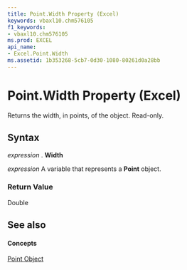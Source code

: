 ```yaml
---
title: Point.Width Property (Excel)
keywords: vbaxl10.chm576105
f1_keywords:
- vbaxl10.chm576105
ms.prod: EXCEL
api_name:
- Excel.Point.Width
ms.assetid: 1b353268-5cb7-0d30-1080-80261d0a28bb
---
```



# Point.Width Property (Excel)

Returns the width, in points, of the object. Read-only.


## Syntax

 _expression_ . **Width**

 _expression_ A variable that represents a **Point** object.


### Return Value

Double


## See also


#### Concepts


[Point Object](point-object-excel.md)


